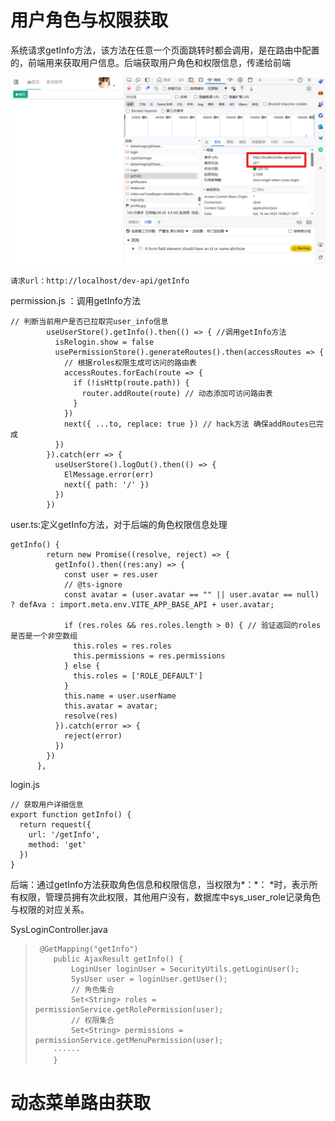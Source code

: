 # 用户角色与权限获取

系统请求getInfo方法，该方法在任意一个页面跳转时都会调用，是在路由中配置的，前端用来获取用户信息。后端获取用户角色和权限信息，传递给前端

<img src= "./images/getInfo-request.png" alt="验证码请求">

```
请求url：http://localhost/dev-api/getInfo
```

permission.js  ：调用getInfo方法

```
// 判断当前用户是否已拉取完user_info信息
        useUserStore().getInfo().then(() => { //调用getInfo方法
          isRelogin.show = false
          usePermissionStore().generateRoutes().then(accessRoutes => {
            // 根据roles权限生成可访问的路由表
            accessRoutes.forEach(route => {
              if (!isHttp(route.path)) {
                router.addRoute(route) // 动态添加可访问路由表
              }
            })
            next({ ...to, replace: true }) // hack方法 确保addRoutes已完成
          })
        }).catch(err => {
          useUserStore().logOut().then(() => {
            ElMessage.error(err)
            next({ path: '/' })
          })
        })
```

user.ts:定义getInfo方法，对于后端的角色权限信息处理

```
getInfo() {
        return new Promise((resolve, reject) => {
          getInfo().then((res:any) => {
            const user = res.user
            // @ts-ignore
            const avatar = (user.avatar == "" || user.avatar == null) ? defAva : import.meta.env.VITE_APP_BASE_API + user.avatar;

            if (res.roles && res.roles.length > 0) { // 验证返回的roles是否是一个非空数组
              this.roles = res.roles
              this.permissions = res.permissions
            } else {
              this.roles = ['ROLE_DEFAULT']
            }
            this.name = user.userName
            this.avatar = avatar;
            resolve(res)
          }).catch(error => {
            reject(error)
          })
        })
      },
```

login.js

```
// 获取用户详细信息
export function getInfo() {
  return request({
    url: '/getInfo',
    method: 'get'
  })
}
```

后端：通过getInfo方法获取角色信息和权限信息，当权限为*：*： *时，表示所有权限，管理员拥有次此权限，其他用户没有，数据库中sys_user_role记录角色与权限的对应关系。

SysLoginController.java

> ```
>  @GetMapping("getInfo")
>     public AjaxResult getInfo() {
>         LoginUser loginUser = SecurityUtils.getLoginUser();
>         SysUser user = loginUser.getUser();
>         // 角色集合
>         Set<String> roles = permissionService.getRolePermission(user);
>         // 权限集合
>         Set<String> permissions = permissionService.getMenuPermission(user);
>     ······
>     }
> ```

# 动态菜单路由获取
